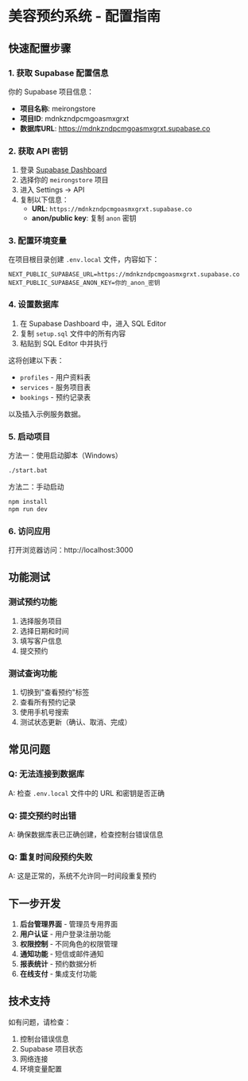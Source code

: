 # 美容预约系统 - 配置指南

## 快速配置步骤

### 1. 获取 Supabase 配置信息

你的 Supabase 项目信息：
- **项目名称**: meirongstore
- **项目ID**: mdnkzndpcmgoasmxgrxt
- **数据库URL**: https://mdnkzndpcmgoasmxgrxt.supabase.co

### 2. 获取 API 密钥

1. 登录 [Supabase Dashboard](https://app.supabase.com)
2. 选择你的 `meirongstore` 项目
3. 进入 Settings → API
4. 复制以下信息：
   - **URL**: `https://mdnkzndpcmgoasmxgrxt.supabase.co`
   - **anon/public key**: 复制 `anon` 密钥

### 3. 配置环境变量

在项目根目录创建 `.env.local` 文件，内容如下：

```env
NEXT_PUBLIC_SUPABASE_URL=https://mdnkzndpcmgoasmxgrxt.supabase.co
NEXT_PUBLIC_SUPABASE_ANON_KEY=你的_anon_密钥
```

### 4. 设置数据库

1. 在 Supabase Dashboard 中，进入 SQL Editor
2. 复制 `setup.sql` 文件中的所有内容
3. 粘贴到 SQL Editor 中并执行

这将创建以下表：
- `profiles` - 用户资料表
- `services` - 服务项目表
- `bookings` - 预约记录表

以及插入示例服务数据。

### 5. 启动项目

方法一：使用启动脚本（Windows）
```bash
./start.bat
```

方法二：手动启动
```bash
npm install
npm run dev
```

### 6. 访问应用

打开浏览器访问：http://localhost:3000

## 功能测试

### 测试预约功能
1. 选择服务项目
2. 选择日期和时间
3. 填写客户信息
4. 提交预约

### 测试查询功能
1. 切换到"查看预约"标签
2. 查看所有预约记录
3. 使用手机号搜索
4. 测试状态更新（确认、取消、完成）

## 常见问题

### Q: 无法连接到数据库
A: 检查 `.env.local` 文件中的 URL 和密钥是否正确

### Q: 提交预约时出错
A: 确保数据库表已正确创建，检查控制台错误信息

### Q: 重复时间段预约失败
A: 这是正常的，系统不允许同一时间段重复预约

## 下一步开发

1. **后台管理界面** - 管理员专用界面
2. **用户认证** - 用户登录注册功能
3. **权限控制** - 不同角色的权限管理
4. **通知功能** - 短信或邮件通知
5. **报表统计** - 预约数据分析
6. **在线支付** - 集成支付功能

## 技术支持

如有问题，请检查：
1. 控制台错误信息
2. Supabase 项目状态
3. 网络连接
4. 环境变量配置





